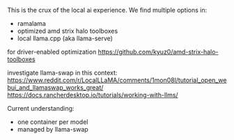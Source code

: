 This is the crux of the local ai experience. We find multiple options in:
- ramalama
- optimized amd strix halo toolboxes
- local llama.cpp (aka llama-serve)

for driver-enabled optimization
https://github.com/kyuz0/amd-strix-halo-toolboxes

investigate llama-swap in this context: https://www.reddit.com/r/LocalLLaMA/comments/1mon08l/tutorial_open_webui_and_llamaswap_works_great/
https://docs.rancherdesktop.io/tutorials/working-with-llms/

Current understanding:
- one container per model
- managed by llama-swap
